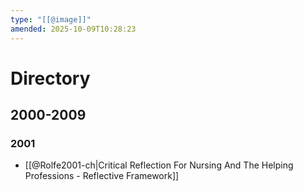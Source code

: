 ```yaml
---
type: "[[@image]]"
amended: 2025-10-09T10:28:23
---
```


# Directory
## 2000-2009
### 2001
- [[@Rolfe2001-ch|Critical Reflection For Nursing And The Helping Professions - Reflective Framework]]
